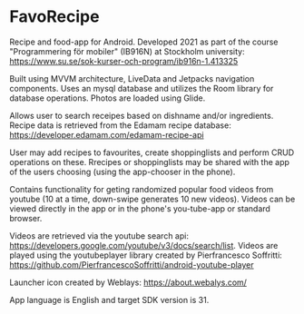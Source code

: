 # FavoRecipe

Recipe and food-app for Android. Developed 2021 as part of the course "Programmering för mobiler" (IB916N) at Stockholm university: https://www.su.se/sok-kurser-och-program/ib916n-1.413325

Built using MVVM architecture, LiveData and Jetpacks navigation components. Uses an mysql database and utilizes the Room library for database operations. Photos are loaded using Glide.

Allows user to search receipes based on dishname and/or ingredients. Recipe data is retrieved from the Edamam recipe database: https://developer.edamam.com/edamam-recipe-api

User may add recipes to favourites, create shoppinglists and perform CRUD operations on these. Rrecipes or shoppinglists may be shared with the app of the users choosing (using the app-chooser in the phone).

Contains functionality for geting randomized popular food videos from youtube (10 at a time, down-swipe generates 10 new videos). Videos can be viewed directly in the app or in the phone's you-tube-app or standard browser.

Videos are retrieved via the youtube search api: https://developers.google.com/youtube/v3/docs/search/list. Videos are played using the youtubeplayer library created by Pierfrancesco Soffritti: https://github.com/PierfrancescoSoffritti/android-youtube-player

Launcher icon created by Weblays: https://about.webalys.com/

App language is English and target SDK version is 31.






